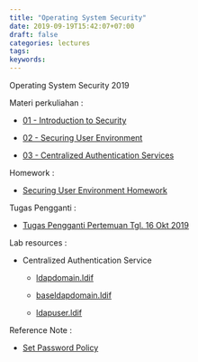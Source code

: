 ```yaml
---
title: "Operating System Security"
date: 2019-09-19T15:42:07+07:00
draft: false
categories: lectures
tags:
keywords:
---
```



Operating System Security 2019
<!--more-->
Materi perkuliahan :

- [01 - Introduction to Security](../../files/oss/2019/01-intro.pdf)

- [02 - Securing User Environment](../../files/oss/2019/02-securing_user_env.pdf)

- [03 - Centralized Authentication Services](../../files/oss/2019/03-centralized_authentication.pdf)



Homework :

- [Securing User Environment Homework](../../files/oss/2019/sue_homework.pdf)

Tugas Pengganti :

- [Tugas Pengganti Pertemuan Tgl. 16 Okt 2019](../../files/oss/2019/tugas-pengganti.pdf)

Lab resources :

- Centralized Authentication Service

    + [ldapdomain.ldif](../../files/res/ldapdomain.ldif)
	
    + [baseldapdomain.ldif](../../files/res/baseldapdomain.ldif)
	
    + [ldapuser.ldif](../../files/res/ldapuser.ldif)
	
	



Reference Note :

- [Set Password Policy](../../files/oss/2019/ref_set-password-policy.pdf)